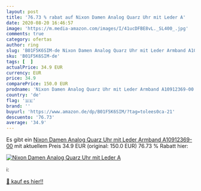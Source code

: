 ```yaml
---
layout: post
title: '76.73 % rabat auf Nixon Damen Analog Quarz Uhr mit Leder A'
date: 2020-08-20 16:46:57
image: 'https://m.media-amazon.com/images/I/41ucDFBE8vL._SL400_.jpg'
comments: true
category: ofertas
author: ring
slug: 'B01F5K6SIM-de Nixon Damen Analog Quarz Uhr mit Leder Armband A10912369-00'
sku: 'B01F5K6SIM-de'
tags: [  ]
actualPrice: 34.9 EUR
currency: EUR
price: 34.9
comparePrice: 150.0 EUR
prodname: 'Nixon Damen Analog Quarz Uhr mit Leder Armband A10912369-00'
country: 'de'
flag: '🇩🇪'
brand: ''
buyurl: 'https://www.amazon.de/dp/B01F5K6SIM/?tag=tolees0ca-21'
descuento: '76.73'
average: '34.9'
---
```


Es gibt ein [Nixon Damen Analog Quarz Uhr mit Leder Armband A10912369-00](https://www.amazon.de/dp/B01F5K6SIM/?tag=tolees0ca-21) mit aktuellem Preis 34.9 EUR (original: 150.0 EUR) 76.73 % Rabatt hier:

[![Nixon Damen Analog Quarz Uhr mit Leder A](https://m.media-amazon.com/images/I/41ucDFBE8vL._SL400_.jpg)](https://www.amazon.de/dp/B01F5K6SIM/?tag=tolees0ca-21)

ℹ️:


[🛒 kauf es hier!!](https://www.amazon.de/dp/B01F5K6SIM/?tag=tolees0ca-21)
